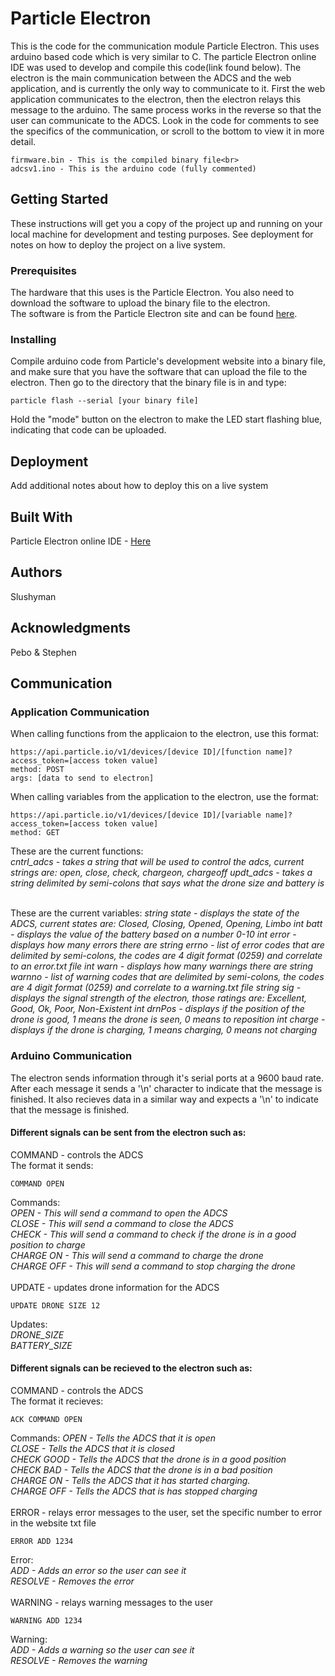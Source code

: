 # Particle Electron

This is the code for the communication module Particle Electron. This uses arduino based code which is very similar to C. The particle Electron online IDE was used to develop and compile this code(link found below). The electron is the main communication between the ADCS and the web application, and is currently the only way to communicate to it. First the web application communicates to the electron, then the electron relays this message to the arduino. The same process works in the reverse so that the user can communicate to the ADCS. Look in the code for comments to see the specifics of the communication, or scroll to the bottom to view it in more detail.<br>
```
firmware.bin - This is the compiled binary file<br>
adcsv1.ino - This is the arduino code (fully commented)
```

## Getting Started

These instructions will get you a copy of the project up and running on your local machine for development and testing purposes. See deployment for notes on how to deploy the project on a live system.

### Prerequisites

The hardware that this uses is the Particle Electron. You also need to download the software to upload the binary file to the electron.<br>
The software is from the Particle Electron site and can be found <a href="https://docs.particle.io/guide/tools-and-features/cli/electron/">here</a>.

### Installing

Compile arduino code from Particle's development website into a binary file, and make sure that you have the software that can upload the file to the electron. Then go to the directory that the binary file is in and type:
```
particle flash --serial [your binary file]
```
Hold the "mode" button on the electron to make the LED start flashing blue, indicating that code can be uploaded.

## Deployment

Add additional notes about how to deploy this on a live system

## Built With

Particle Electron online IDE - <a href="https://build.particle.io">Here</a>

## Authors

Slushyman

## Acknowledgments

Pebo & Stephen

## Communication
### Application Communication
When calling functions from the applicaion to the electron, use this format:
```
https://api.particle.io/v1/devices/[device ID]/[function name]?access_token=[access token value]
method: POST
args: [data to send to electron]
```
When calling variables from the application to the electron, use the format:
```
https://api.particle.io/v1/devices/[device ID]/[variable name]?access_token=[access token value]
method: GET
```
These are the current functions:<br>
  *cntrl_adcs - takes a string that will be used to control the adcs, current strings are: open, close, check, chargeon, chargeoff
  updt_adcs - takes a string delimited by semi-colons that says what the drone size and battery is*<br><br>

These are the current variables:
  *string state - displays the state of the ADCS, current states are: Closed, Closing, Opened, Opening, Limbo
  int     batt - displays the value of the battery based on a number 0-10
  int     error - displays how many errors there are
  string  errno - list of error codes that are delimited by semi-colons, the codes are 4 digit format (0259) and correlate to an error.txt file
  int     warn - displays how many warnings there are
  string  warnno - list of warning codes that are delimited by semi-colons, the codes are 4 digit format (0259) and correlate to a warning.txt file
  string  sig - displays the signal strength of the electron, those ratings are: Excellent, Good, Ok, Poor, Non-Existent
  int     drnPos - displays if the position of the drone is good, 1 means the drone is seen, 0 means to reposition
  int     charge - displays if the drone is charging, 1 means charging, 0 means not charging*
### Arduino Communication
The electron sends information through it's serial ports at a 9600 baud rate. After each message it sends a '\n' character to indicate that the message is finished. It also recieves data in a similar way and expects a '\n' to indicate that the message is finished.<br>
#### Different signals can be sent from the electron such as:
COMMAND - controls the ADCS<br>
The format it sends:<br>
```
COMMAND OPEN
```
Commands:<br>
  *OPEN - This will send a command to open the ADCS<br>
  CLOSE - This will send a command to close the ADCS<br>
  CHECK - This will send a command to check if the drone is in a good position to charge<br>
  CHARGE ON - This will send a command to charge the drone<br>
  CHARGE OFF - This will send a command to stop charging the drone*<br><br>
UPDATE - updates drone information for the ADCS
```
UPDATE DRONE SIZE 12
```
Updates:<br>
  *DRONE_SIZE<br>
  BATTERY_SIZE*

#### Different signals can be recieved to the electron such as:
COMMAND - controls the ADCS<br>
The format it recieves:<br>
```
ACK COMMAND OPEN
```
Commands:
  *OPEN - Tells the ADCS that it is open<br>
  CLOSE - Tells the ADCS that it is closed<br>
  CHECK GOOD - Tells the ADCS that the drone is in a good position<br>
  CHECK BAD - Tells the ADCS that the drone is in a bad position<br>
  CHARGE ON - Tells the ADCS that it has started charging.<br>
  CHARGE OFF - Tells the ADCS that is has stopped charging*<br><br>
ERROR - relays error messages to the user, set the specific number to error in the website txt file
```
ERROR ADD 1234
```
Error:<br>
  *ADD - Adds an error so the user can see it<br>
  RESOLVE - Removes the error*<br><br>
WARNING - relays warning messages to the user
```
WARNING ADD 1234
```
Warning:<br>
  *ADD - Adds a warning so the user can see it<br>
  RESOLVE - Removes the warning*<br>

